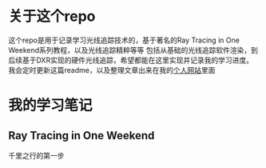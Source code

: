 # 关于这个repo
这个repo是用于记录学习光线追踪技术的，基于著名的Ray Tracing in One Weekend系列教程，以及光线追踪精粹等等
包括从基础的光线追踪软件渲染，到后续基于DXR实现的硬件光线追踪，希望都能在这里实现并记录我的学习进度。
我会定时更新这篇readme，以及整理文章出来在我的[个人网站](qrc-eye.com)里面

# 我的学习笔记
## Ray Tracing in One Weekend
千里之行的第一步

